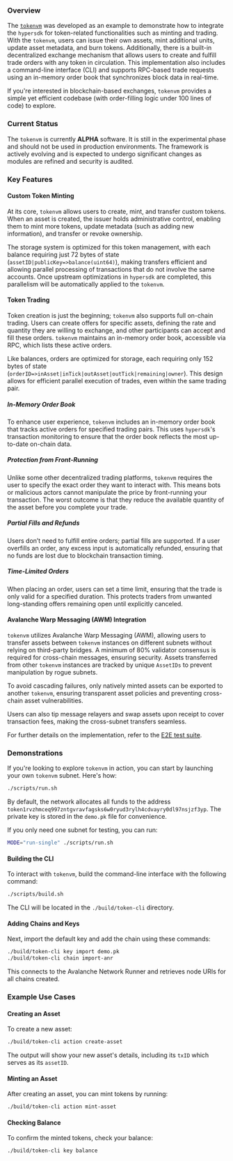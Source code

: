 ### Overview

The [`tokenvm`](./examples/tokenvm) was developed as an example to demonstrate how to integrate the `hypersdk` for token-related functionalities such as minting and trading. With the `tokenvm`, users can issue their own assets, mint additional units, update asset metadata, and burn tokens. Additionally, there is a built-in decentralized exchange mechanism that allows users to create and fulfill trade orders with any token in circulation. This implementation also includes a command-line interface (CLI) and supports RPC-based trade requests using an in-memory order book that synchronizes block data in real-time.

If you're interested in blockchain-based exchanges, `tokenvm` provides a simple yet efficient codebase (with order-filling logic under 100 lines of code) to explore.

### Current Status

The `tokenvm` is currently **ALPHA** software. It is still in the experimental phase and should not be used in production environments. The framework is actively evolving and is expected to undergo significant changes as modules are refined and security is audited.

### Key Features

#### Custom Token Minting

At its core, `tokenvm` allows users to create, mint, and transfer custom tokens. When an asset is created, the issuer holds administrative control, enabling them to mint more tokens, update metadata (such as adding new information), and transfer or revoke ownership. 

The storage system is optimized for this token management, with each balance requiring just 72 bytes of state (`assetID|publicKey=>balance(uint64)`), making transfers efficient and allowing parallel processing of transactions that do not involve the same accounts. Once upstream optimizations in `hypersdk` are completed, this parallelism will be automatically applied to the `tokenvm`.

#### Token Trading

Token creation is just the beginning; `tokenvm` also supports full on-chain trading. Users can create offers for specific assets, defining the rate and quantity they are willing to exchange, and other participants can accept and fill these orders. `tokenvm` maintains an in-memory order book, accessible via RPC, which lists these active orders.

Like balances, orders are optimized for storage, each requiring only 152 bytes of state (`orderID=>inAsset|inTick|outAsset|outTick|remaining|owner`). This design allows for efficient parallel execution of trades, even within the same trading pair.

##### In-Memory Order Book

To enhance user experience, `tokenvm` includes an in-memory order book that tracks active orders for specified trading pairs. This uses `hypersdk`'s transaction monitoring to ensure that the order book reflects the most up-to-date on-chain data.

##### Protection from Front-Running

Unlike some other decentralized trading platforms, `tokenvm` requires the user to specify the exact order they want to interact with. This means bots or malicious actors cannot manipulate the price by front-running your transaction. The worst outcome is that they reduce the available quantity of the asset before you complete your trade.

##### Partial Fills and Refunds

Users don’t need to fulfill entire orders; partial fills are supported. If a user overfills an order, any excess input is automatically refunded, ensuring that no funds are lost due to blockchain transaction timing.

##### Time-Limited Orders

When placing an order, users can set a time limit, ensuring that the trade is only valid for a specified duration. This protects traders from unwanted long-standing offers remaining open until explicitly canceled.

#### Avalanche Warp Messaging (AWM) Integration

`tokenvm` utilizes Avalanche Warp Messaging (AWM), allowing users to transfer assets between `tokenvm` instances on different subnets without relying on third-party bridges. A minimum of 80% validator consensus is required for cross-chain messages, ensuring security. Assets transferred from other `tokenvm` instances are tracked by unique `AssetIDs` to prevent manipulation by rogue subnets.

To avoid cascading failures, only natively minted assets can be exported to another `tokenvm`, ensuring transparent asset policies and preventing cross-chain asset vulnerabilities.

Users can also tip message relayers and swap assets upon receipt to cover transaction fees, making the cross-subnet transfers seamless.

For further details on the implementation, refer to the [E2E test suite](./tests/e2e/e2e_test.go).

### Demonstrations

If you're looking to explore `tokenvm` in action, you can start by launching your own `tokenvm` subnet. Here's how:

```bash
./scripts/run.sh
```

By default, the network allocates all funds to the address `token1rvzhmceq997zntgvravfagsks6w0ryud3rylh4cdvayry0dl97nsjzf3yp`. The private key is stored in the `demo.pk` file for convenience.

If you only need one subnet for testing, you can run:

```bash
MODE="run-single" ./scripts/run.sh
```

#### Building the CLI

To interact with `tokenvm`, build the command-line interface with the following command:

```bash
./scripts/build.sh
```

The CLI will be located in the `./build/token-cli` directory.

#### Adding Chains and Keys

Next, import the default key and add the chain using these commands:

```bash
./build/token-cli key import demo.pk
./build/token-cli chain import-anr
```

This connects to the Avalanche Network Runner and retrieves node URIs for all chains created.

### Example Use Cases

#### Creating an Asset

To create a new asset:

```bash
./build/token-cli action create-asset
```

The output will show your new asset's details, including its `txID` which serves as its `assetID`.

#### Minting an Asset

After creating an asset, you can mint tokens by running:

```bash
./build/token-cli action mint-asset
```

#### Checking Balance

To confirm the minted tokens, check your balance:

```bash
./build/token-cli key balance
```
